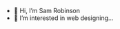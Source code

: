 - 👋 Hi, I’m Sam Robinson
- 👀 I’m interested in web designing...

<!---
MRBlackDevil777/MRBlackDevil777 is a ✨ special ✨ repository because its `README.md` (this file) appears on your GitHub profile.
You can click the Preview link to take a look at your changes.
--->
